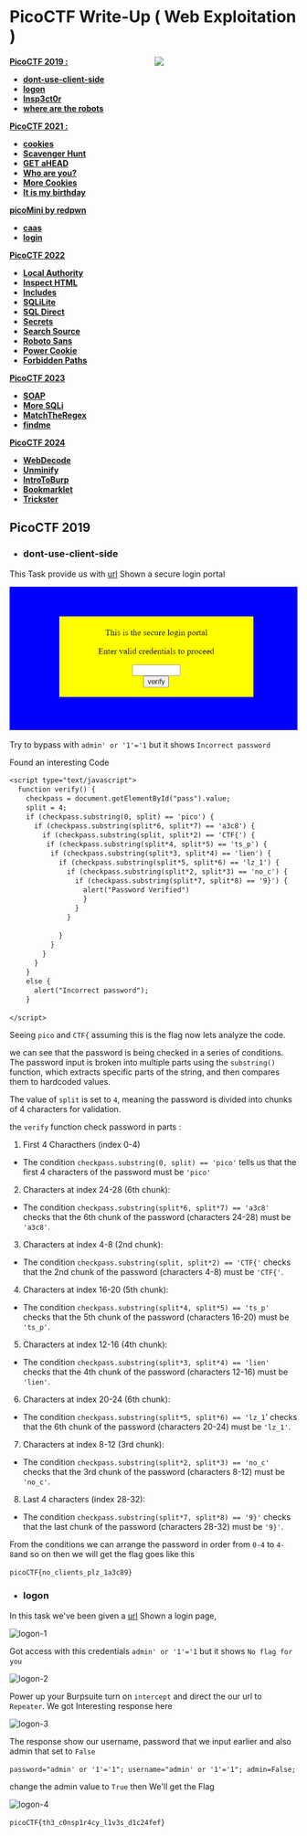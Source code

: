 # PicoCTF Write-Up ( Web Exploitation )

<img align="right" width="250" src="https://i.pinimg.com/originals/94/ea/c8/94eac835763ea2c2b63c069cedbed22f.gif">

<!--
Available Write Up : ~

PicoCTF 2019
PicoCTF 2021
picoMini by redpwn
PicoCTF 2022
PicoCTF 2023
PicoCTF 2024
-->

[**PicoCTF 2019 :**](#PicoCTF-2019) 
- [**dont-use-client-side**](#dont-use-client-side)
- [**logon**](#plogon)
- [**Insp3ct0r**](#pinsp3ct0r)
- [**where are the robots**](#pwhere-are-the-robots)

[**PicoCTF 2021 :**](#picoctf-2021)
- [**cookies**](#cookies)
- [**Scavenger Hunt**](#scavenger-hunt)
- [**GET aHEAD**](#get-ahead)
- [**Who are you?**](#who-are-you?)
- [**More Cookies**](#more-cookies)
- [**It is my birthday**](#it-is-my-birthday)

[**picoMini by redpwn**](#picoMini-by-redpwn)
- [**caas**](#caas)
- [**login**](#login)

[**PicoCTF 2022**](#picoctf-2022)
- [**Local Authority**](#local-authority)
- [**Inspect HTML**](#inspect-html)
- [**Includes**](#includes)
- [**SQLiLite**](#sqlilite)
- [**SQL Direct**](#sql-direct)
- [**Secrets**](#secrets)
- [**Search Source**](#search-source)
- [**Roboto Sans**](#roboto-sans)
- [**Power Cookie**](#power-cookie)
- [**Forbidden Paths**](#forbidden-paths)

[**PicoCTF 2023**](#picoctf-2023)
- [**SOAP**](#soap)
- [**More SQLi**](#more-sqli)
- [**MatchTheRegex**](#match-the-regex)
- [**findme**](#findme)

[**PicoCTF 2024**](#picoctf-2024)
- [**WebDecode**](#webdecode)
- [**Unminify**](#unminify)
- [**IntroToBurp**](#intro-to-burp)
- [**Bookmarklet**](#bookmarklet)
- [**Trickster**](#trickster)

## PicoCTF 2019
- ### dont-use-client-side

This Task provide us with [url](https://jupiter.challenges.picoctf.org/problem/37821/) Shown a secure login portal

![ducs](img/ducs-1.PNG)

Try to bypass with ``admin' or '1'='1`` but it shows ``Incorrect password``

Found an interesting Code 

```
<script type="text/javascript">
  function verify() {
    checkpass = document.getElementById("pass").value;
    split = 4;
    if (checkpass.substring(0, split) == 'pico') {
      if (checkpass.substring(split*6, split*7) == 'a3c8') {
        if (checkpass.substring(split, split*2) == 'CTF{') {
         if (checkpass.substring(split*4, split*5) == 'ts_p') {
          if (checkpass.substring(split*3, split*4) == 'lien') {
            if (checkpass.substring(split*5, split*6) == 'lz_1') {
              if (checkpass.substring(split*2, split*3) == 'no_c') {
                if (checkpass.substring(split*7, split*8) == '9}') {
                  alert("Password Verified")
                  }
                }
              }
      
            }
          }
        }
      }
    }
    else {
      alert("Incorrect password");
    }
    
</script>
```
Seeing ``pico`` and ``CTF{`` assuming this is the flag now lets analyze the code.

we can see that the password is being checked in a series of conditions. The password input is broken into multiple parts using the ``substring()`` function, which extracts specific parts of the string, and then compares them to hardcoded values.

The value of ``split`` is set to ``4``, meaning the password is divided into chunks of 4 characters for validation.

the ``verify`` function check password in parts :

1. First 4 Characthers (index 0-4)
- The condition ``checkpass.substring(0, split) == 'pico'`` tells us that the first 4 characters of the password must be ``'pico'``

2. Characters at index 24-28 (6th chunk):

- The condition ``checkpass.substring(split*6, split*7) == 'a3c8'`` checks that the 6th chunk of the password (characters 24-28) must be ``'a3c8'``.

3. Characters at index 4-8 (2nd chunk):

- The condition ``checkpass.substring(split, split*2) == 'CTF{'`` checks that the 2nd chunk of the password (characters 4-8) must be ``'CTF{'``.

4. Characters at index 16-20 (5th chunk):

- The condition ``checkpass.substring(split*4, split*5) == 'ts_p'`` checks that the 5th chunk of the password (characters 16-20) must be ``'ts_p'``.

5. Characters at index 12-16 (4th chunk):

- The condition ``checkpass.substring(split*3, split*4) == 'lien'`` checks that the 4th chunk of the password (characters 12-16) must be ``'lien'``.

6. Characters at index 20-24 (6th chunk):

- The condition ``checkpass.substring(split*5, split*6) == 'lz_1``' checks that the 6th chunk of the password (characters 20-24) must be ``'lz_1'``.

7. Characters at index 8-12 (3rd chunk):

- The condition ``checkpass.substring(split*2, split*3) == 'no_c'`` checks that the 3rd chunk of the password (characters 8-12) must be ``'no_c'``.

8. Last 4 characters (index 28-32):

- The condition ``checkpass.substring(split*7, split*8) == '9}'`` checks that the last chunk of the password (characters 28-32) must be ``'9}'``.

From the conditions we can arrange the password in order from ``0-4`` to ``4-8``and so on then we will get the flag goes like this 

```picoCTF{no_clients_plz_1a3c89}```

- ### logon

In this task we've been given a [url](https://jupiter.challenges.picoctf.org/problem/13594/) Shown a login page, 

![logon-1](img/logon-1.PNG)

Got access with this credentials ``admin' or '1'='1`` but it shows ``No flag for you``

![logon-2](img/logon-2.PNG)

Power up your Burpsuite turn on ``intercept`` and direct the our url to ``Repeater``. We got Interesting response here

![logon-3](img/logon-3.PNG)

The response show our username, password that we input earlier and also admin that set to ``False``

```password="admin' or '1'='1"; username="admin' or '1'='1"; admin=False;```

change the admin value to ``True`` then We'll get the Flag

![logon-4](img/logon-4.PNG)

``picoCTF{th3_c0nsp1r4cy_l1v3s_d1c24fef}``
